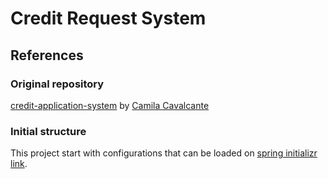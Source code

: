 # Credit Request System

## References

### Original repository
[credit-application-system](https://github.com/cami-la/credit-application-system) by [Camila Cavalcante](https://github.com/cami-la)

### Initial structure
This project start with configurations that can be loaded on [spring initializr link](https://start.spring.io/#!type=gradle-project&language=kotlin&platformVersion=3.0.6&packaging=jar&jvmVersion=17&groupId=me.dio&artifactId=credit-request-system&name=credit-request-system&description=System%20Spring%20Boot%20API%20for%20Credit%20Request&packageName=me.dio.credit-request-system&dependencies=web,data-jpa,validation,flyway,h2).
